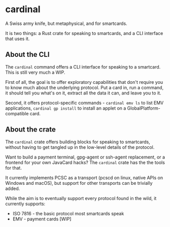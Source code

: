 cardinal
========

A Swiss army knife, but metaphysical, and for smartcards.

It is two things: a Rust crate for speaking to smartcards, and a CLI interface that uses it.

About the CLI
-------------

The `cardinal` command offers a CLI interface for speaking to a smartcard. This is still very much a WIP.

First of all, the goal is to offer exploratory capabilities that don't require you to know much about the underlying protocol. Put a card in, run a command, it should tell you what's on it, extract all the data it can, and leave you to it.

Second, it offers protocol-specific commands - `cardinal emv ls` to list EMV applications, `cardinal gp install` to install an applet on a GlobalPlatform-compatible card.

About the crate
---------------

The `cardinal` crate offers building blocks for speaking to smartcards, without having to get tangled up in the low-level details of the protocol.

Want to build a payment terminal, gpg-agent or ssh-agent replacement, or a frontend for your own JavaCard hacks? The `cardinal` crate has the the tools for that.

It currently implements PCSC as a transport (pcscd on linux, native APIs on Windows and macOS), but support for other transports can be trivially added.

While the aim is to eventually support every protocol found in the wild, it currently supports:

- ISO 7816 - the basic protocol most smartcards speak
- EMV - payment cards [WIP]

